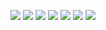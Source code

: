 <p align="left">
<img src="images/Capture.PNG"/>
<img src="images/Capture1.PNG"/>
<img src="images/Capture2.PNG"/>
<img src="images/Capture3.PNG"/>
<img src="images/Capture4.PNG"/>
<img src="images/Capture5.PNG"/>
<img src="images/Capture6.PNG"/>
</p>


